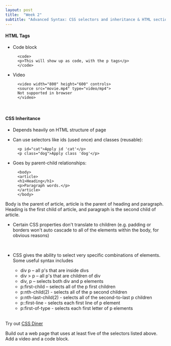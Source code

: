 ```yaml
---
layout: post
title:  "Week 2"
subtitle: "Advanced Syntax: CSS selectors and inheritance & HTML sections, articles, code blocks"
---
```

<div id = "week2" class="anchor"></div>

#### HTML Tags 
* Code block 


        <code>
        <p>This will show up as code, with the p tags</p>
        </code>

* Video 


        <video width="800" height="600" controls>
        <source src="movie.mp4" type="video/mp4">
        Not supported in browser
        </video> 

<br> 

#### CSS Inheritance 
* Depends heavily on HTML structure of page
* Can use selectors like ids (used once) and classes (reusable):

        <p id="cat">Apply id 'cat'</p>
        <p class="dog">Apply class 'dog'</p>


* Goes by parent-child relationships: 

        <body>
        <article>
        <h1>Heading</h1>
        <p>Paragraph words.</p>
        </article>
        </body> 

Body is the parent of article, article is the parent of heading and paragraph. Heading is the first child of article, and paragraph is the second child of article.
<br>
  
* Certain CSS properties don't translate to children (e.g. padding or borders won't auto cascade to all of the elements within the body, for obvious reasons) 

<br> 

* CSS gives the ability to select very specific combinations of elements. Some useful syntax includes 

    * div p – all p's that are inside divs
    * div > p – all p's that are children of div
    * div, p – selects both div and p elements
    * p:first-child – selects all of the p first children
    * p:nth-child(2) - selects all of the p second children
    * p:nth-last-child(2) - selects all of the second-to-last p children
    * p::first-line - selects each first line of p element
    * p:first-of-type - selects each first letter of p elements  

<br>
Try out <a href="http://flukeout.github.io">CSS Diner</a>

Build out a web page that uses at least five of the selectors listed above. Add a video and a code block.